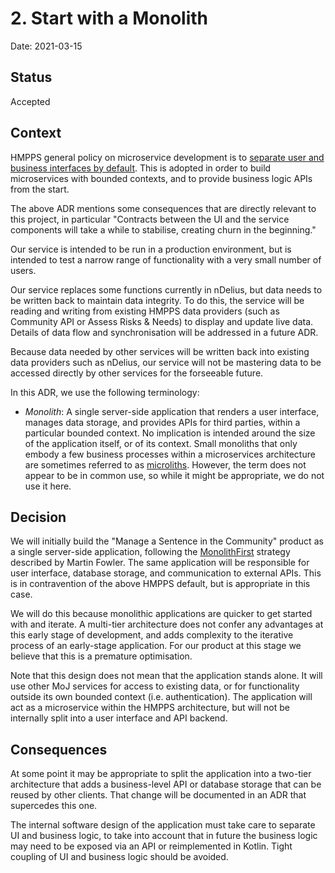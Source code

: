 # 2. Start with a Monolith

Date: 2021-03-15

## Status

Accepted

## Context

HMPPS general policy on microservice development is to [separate user and business interfaces by default](https://structurizr.com/share/56937/decisions#%2FRefer%20and%20monitor%20an%20intervention:1). This is adopted in order to build microservices with bounded contexts, and to
provide business logic APIs from the start.

The above ADR mentions some consequences that are directly relevant to this project, in particular "Contracts between the UI and the service components will take a while to stabilise, creating churn in the beginning."

Our service is intended to be run in a production environment, but is
intended to test a narrow range of functionality with a very small number of users.

Our service replaces some functions currently in nDelius, but data needs to be written back to maintain data integrity. To do this, the service will be reading and writing from existing HMPPS data providers (such as Community API or Assess Risks & Needs) to display and update live data.  Details of data flow and synchronisation will be addressed in a future ADR.

Because data needed by other services will be written back into existing data providers such as nDelius, our service will not be mastering data to be accessed directly by other services for the forseeable future.

In this ADR, we use the following terminology:

* *Monolith*: A single server-side application that renders a user interface, manages data storage, and provides APIs for third parties, within a particular bounded context. No implication is intended around the size of the application itself, or of its context. Small monoliths that only embody a few business processes within a microservices architecture are sometimes referred to as [microliths](https://en.paradigmadigital.com/techbiz/microservices-vs-microliths-vs-monoliths/). However, the term does not appear to be in common use, so while it might be appropriate, we do not use it here.

## Decision

We will initially build the "Manage a Sentence in the Community" product as a single server-side application, following the [MonolithFirst](https://www.martinfowler.com/bliki/MonolithFirst.html) strategy described by Martin Fowler.
The same application will be responsible for user interface, database storage, and communication to external APIs. This
is in contravention of the above HMPPS default, but is appropriate in this case.

We will do this because monolithic applications are quicker to get started with and iterate. A multi-tier architecture
does not confer any advantages at this early stage of development, and adds complexity to the iterative process of an
early-stage application. For our product at this stage we believe that this is a premature optimisation.

Note that this design does not mean that the application stands alone. It will use other MoJ services for access to existing data, or for functionality outside its own bounded context (i.e. authentication). The application will act as a microservice within the HMPPS architecture, but
will not be internally split into a user interface and API backend.

## Consequences

At some point it may be appropriate to split the application into a two-tier architecture that adds a business-level API or
database storage that can be reused by other clients. That change will be documented in an ADR that supercedes this one.

The internal software design of the application must take care to separate UI and business logic, to take into account that
in future the business logic may need to be exposed via an API or reimplemented in Kotlin. Tight coupling of UI and business logic should be avoided.
